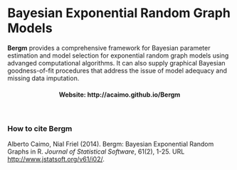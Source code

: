 
# Bayesian Exponential Random Graph Models

**Bergm** provides a comprehensive framework for Bayesian parameter estimation and model selection for exponential random graph models using advanged computational algorithms. It can also supply graphical Bayesian goodness-of-fit procedures that address the issue of model adequacy and missing data imputation.

<h4 align="center">
  Website: http://acaimo.github.io/Bergm
</h4>
<br/>

### How to cite **Bergm**

Alberto Caimo, Nial Friel (2014). Bergm: Bayesian Exponential Random Graphs in R. *Journal of Statistical Software*, 61(2), 1-25. URL http://www.jstatsoft.org/v61/i02/.
